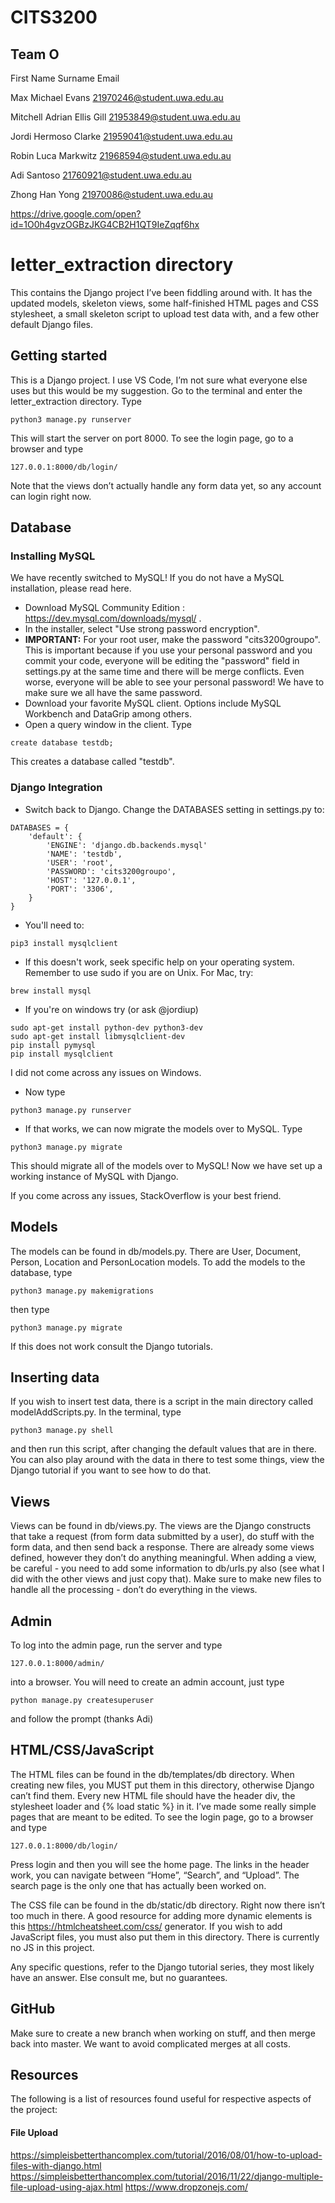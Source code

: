 # CITS3200

## Team O

First Name	Surname	Email

Max Michael	Evans	21970246@student.uwa.edu.au

Mitchell Adrian Ellis	Gill	21953849@student.uwa.edu.au

Jordi	Hermoso Clarke	21959041@student.uwa.edu.au

Robin Luca	Markwitz	21968594@student.uwa.edu.au

Adi	Santoso	21760921@student.uwa.edu.au

Zhong Han	Yong	21970086@student.uwa.edu.au

https://drive.google.com/open?id=1O0h4gvzOGBzJKG4CB2H1QT9IeZqqf6hx

# letter_extraction directory

This contains the Django project I’ve been fiddling around with. It has the updated models, skeleton views, some half-finished HTML pages and CSS stylesheet, a small skeleton script to upload test data with, and a few other default Django files.

## Getting started

This is a Django project. I use VS Code,  I’m not sure what everyone else uses but this would be my suggestion.
Go to the terminal and enter the letter_extraction directory. Type
```
python3 manage.py runserver
```
This will start the server on port 8000. To see the login page, go to a browser and type
```
127.0.0.1:8000/db/login/
```
Note that the views don’t actually handle any form data yet, so any account can login right now.

## Database

### Installing MySQL

We have recently switched to MySQL! If you do not have a MySQL installation, please read here.
- Download MySQL Community Edition : https://dev.mysql.com/downloads/mysql/ .
- In the installer, select "Use strong password encryption".
- **IMPORTANT:** For your root user, make the password "cits3200groupo". This is important because if you use your personal password and you commit your code, everyone will be editing the "password" field in settings.py at the same time and there will be merge conflicts. Even worse, everyone will be able to see your personal password! We have to make sure we all have the same password.
- Download your favorite MySQL client. Options include MySQL Workbench and DataGrip among others.
- Open a query window in the client. Type
```
create database testdb;
```
This creates a database called "testdb".

### Django Integration

- Switch back to Django. Change the DATABASES setting in settings.py to:
```
DATABASES = {
    'default': {
        'ENGINE': 'django.db.backends.mysql'
        'NAME': 'testdb',
        'USER': 'root',
        'PASSWORD': 'cits3200groupo',
        'HOST': '127.0.0.1',
        'PORT': '3306',
    }
}
```
- You'll need to:
```
pip3 install mysqlclient
```
- If this doesn't work, seek specific help on your operating system. Remember to use sudo if you are on Unix. For Mac, try:
```
brew install mysql
```

- If you're on windows try (or ask @jordiup)
```
sudo apt-get install python-dev python3-dev
sudo apt-get install libmysqlclient-dev
pip install pymysql
pip install mysqlclient
```

I did not come across any issues on Windows.

- Now type
```
python3 manage.py runserver
```
- If that works, we can now migrate the models over to MySQL. Type
```
python3 manage.py migrate
```
This should migrate all of the models over to MySQL! Now we have set up a working instance of MySQL with Django.

If you come across any issues, StackOverflow is your best friend.


## Models

The models can be found in db/models.py. There are User, Document, Person, Location and PersonLocation models. To add the models to the database, type
```
python3 manage.py makemigrations
```
then type
```
python3 manage.py migrate
```
If this does not work consult the Django tutorials.

## Inserting data

If you wish to insert test data, there is a script in the main directory called modelAddScripts.py. In the terminal, type
```
python3 manage.py shell
```
and then run this script, after changing the default values that are in there. You can also play around with the data in there to test some things, view the Django tutorial if you want to see how to do that.

## Views

Views can be found in db/views.py. The views are the Django constructs that take a request (from form data submitted by a user), do stuff with the form data, and then send back a response. There are already some views defined, however they don’t do anything meaningful. When adding a view, be careful - you need to add some information to db/urls.py also (see what I did with the other views and just copy that). Make sure to make new files to handle all the processing - don’t do everything in the views.

## Admin

To log into the admin page, run the server and type
```
127.0.0.1:8000/admin/
```
into a browser. You will need to create an admin account, just type
```
python manage.py createsuperuser
```
and follow the prompt (thanks Adi)

## HTML/CSS/JavaScript

The HTML files can be found in the db/templates/db directory. When creating new files, you MUST put them in this directory, otherwise Django can’t find them. Every new HTML file should have the header div, the stylesheet loader and {% load static %} in it.
I’ve made some really simple pages that are meant to be edited. To see the login page, go to a browser and type
```
127.0.0.1:8000/db/login/
```
Press login and then you will see the home page. The links in the header work, you can navigate between “Home”, “Search”, and “Upload”. The search page is the only one that has actually been worked on.

The CSS file can be found in the db/static/db directory. Right now there isn’t too much in there. A good resource for adding more dynamic elements is this https://htmlcheatsheet.com/css/ generator. If you wish to add JavaScript files, you must also put them in this directory. There is currently no JS in this project.

Any specific questions, refer to the Django tutorial series, they most likely have an answer. Else consult me, but no guarantees.

## GitHub

Make sure to create a new branch when working on stuff, and then merge back into master. We want to avoid complicated merges at all costs.


## Resources

The following is a list of resources found useful for respective aspects of the project:
#### File Upload
https://simpleisbetterthancomplex.com/tutorial/2016/08/01/how-to-upload-files-with-django.html
https://simpleisbetterthancomplex.com/tutorial/2016/11/22/django-multiple-file-upload-using-ajax.html
https://www.dropzonejs.com/
